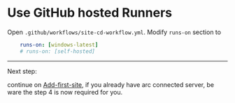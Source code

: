 # Use GitHub hosted Runners

Open `.github/workflows/site-cd-workflow.yml`. Modify `runs-on` section to

```yml
    runs-on: [windows-latest]
    # runs-on: [self-hosted]

```

---
Next step: 

continue on [Add-first-site](./Add-first-Site.md), if you already have arc connected server, be ware the step 4 is now required for you.
